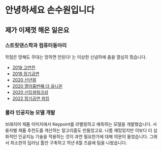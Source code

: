 # 안녕하세요 손수원입니다

## 제가 이제껏 해온 일은요

### 스트릿댄스학과 컴퓨터동아리
학점은 망해도 무대는 망하면 안된다! 는 이상한 신념하에 춤을 열심히 췄습니다.

- [2019 고연전](https://youtu.be/far8XJrINKg)
- [2019 정기공연](https://youtu.be/v5B3EM3VDqQ)
- [2020 신년회](https://youtu.be/cRY6wwthuak)
- [2020 열아홉번째 더 유니온](https://youtu.be/PH6wRHJ1Y2c)
- [2020 신입생워크샵](https://youtu.be/tLOjsuFxQ8U)
- [2022 정기공연 왁킹](https://youtu.be/0_hxbi03Ue0)


### 풀라 인공지능 모델 개발
브래지어 제품 이미지에서 Keypoint를 라벨링하고 예측하는 모델을 개발했습니다.
사용자별 제품 추천도를 계산하는 알고리즘도 만들었고요.
나름 재밌었지만 이보다 더 심화적인 인공지능 기술을 적용하는 것이 과연 필요한가에 대해 의문이 들었습니다.
그래서 최소한의 딥러닝 툴만 구축하고 작년 8월 즈음에 팀을 나왔습니다.

## 